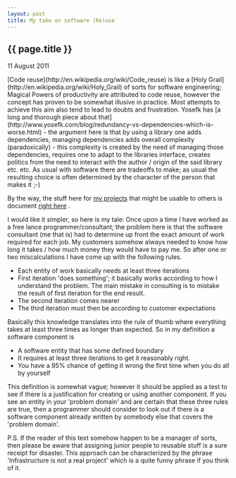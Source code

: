 ```yaml
---
layout: post
title: My take on software (Re)use
---
```


{{ page.title }}
----------------

<p class="publish_date">
11 August 2011

</p>
[Code reuse](http://en.wikipedia.org/wiki/Code_reuse) is like a [Holy Grail](http://en.wikipedia.org/wiki/Holy_Grail) of sorts for software engineering; Magical Powers of productivity are attributed to code reuse, however the concept has proven to be somewhat illusive in practice. Most attempts to achieve this aim also tend to lead to doubts and frustration. Yosefk has [a long and thorough piece about that](http://www.yosefk.com/blog/redundancy-vs-dependencies-which-is-worse.html) - the argument here is that by using a library one adds dependencies, managing dependencies adds overall complexity (paradoxically) - this complexity is created by the need of managing those dependencies, requires one to adapt to the libraries interface, creates politics from the need to interact with the author / origin of the said library etc. etc. As usual with software there are tradeoffs to make; as usual the resulting choice is often determined by the character of the person that makes it ;-)

By the way, the stuff here for [my projects](https://github.com/MoserMichael/cstuff) that might be usable to others is document [right here](http://mosermichael.github.com/cstuff/docs.html) .

I would like it simpler, so here is my tale: Once upon a time I have worked as a free lance programmer/consultant; the problem here is that the software consultant (me that is) had to determine up front the exact amount of work required for each job. My customers somehow always needed to know how long it takes / how much money they would have to pay me. So after one or two miscalculations I have come up with the following rules.

-   Each entity of work basically needs at least three iterations
-   First iteration 'does something'; it basically works according to how I understand the problem. The main mistake in consulting is to mistake the result of first iteration for the end result.
-   The second iteration comes nearer
-   The third iteration must then be according to customer expectations

Basically this knowledge translates into the rule of thumb where everything takes at least three times as longer than expected.
So in my definition a software component is

-   A software entity that has some defined boundary
-   It requires at least three iterations to get it reasonably right.
-   You have a 95% chance of getting it wrong the first time when you do all by yourself

This definition is somewhat vague; however it should be applied as a test to see if there is a justification for creating or using another component. If you see an entity in your 'problem domain' and are certain that these three rules are true, then a programmer should consider to look out if there is a software component already written by somebody else that covers the 'problem domain'.

P.S. If the reader of this text somehow happen to be a manager of sorts, then please be aware that assigning junior people to reusable stuff is a sure receipt for disaster. This approach can be characterized by the phrase 'Infrastructure is not a real project' which is a quite funny phrase if you think of it.
